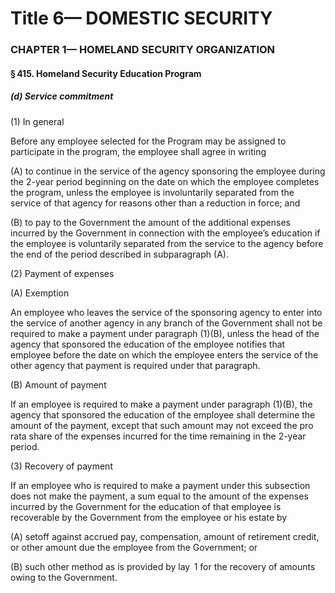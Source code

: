 
# Title 6— DOMESTIC SECURITY
### CHAPTER 1— HOMELAND SECURITY ORGANIZATION
#### § 415. Homeland Security Education Program
##### (d) Service commitment

(1) In general

Before any employee selected for the Program may be assigned to participate in the program, the employee shall agree in writing

(A) to continue in the service of the agency sponsoring the employee during the 2-year period beginning on the date on which the employee completes the program, unless the employee is involuntarily separated from the service of that agency for reasons other than a reduction in force; and

(B) to pay to the Government the amount of the additional expenses incurred by the Government in connection with the employee’s education if the employee is voluntarily separated from the service to the agency before the end of the period described in subparagraph (A).

(2) Payment of expenses

(A) Exemption

An employee who leaves the service of the sponsoring agency to enter into the service of another agency in any branch of the Government shall not be required to make a payment under paragraph (1)(B), unless the head of the agency that sponsored the education of the employee notifies that employee before the date on which the employee enters the service of the other agency that payment is required under that paragraph.

(B) Amount of payment

If an employee is required to make a payment under paragraph (1)(B), the agency that sponsored the education of the employee shall determine the amount of the payment, except that such amount may not exceed the pro rata share of the expenses incurred for the time remaining in the 2-year period.

(3) Recovery of payment

If an employee who is required to make a payment under this subsection does not make the payment, a sum equal to the amount of the expenses incurred by the Government for the education of that employee is recoverable by the Government from the employee or his estate by

(A) setoff against accrued pay, compensation, amount of retirement credit, or other amount due the employee from the Government; or

(B) such other method as is provided by lay  1 for the recovery of amounts owing to the Government.
